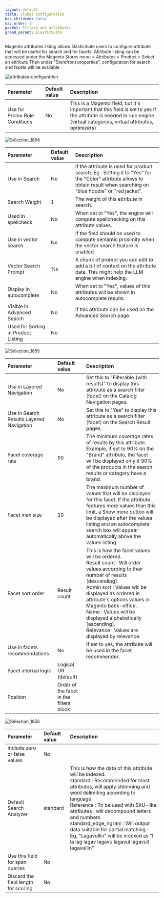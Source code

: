 ```yaml
---
layout: default
title: Global configuration
has_children: false
nav_order: 1
parent: Filters and attributes
grand_parent: ElasticSuite
---
```


Magento attributes listing allows ElasticSuite users to configure attribute that will be useful for search and for facets.
Attribute listing can be accessed under the Magento Stores menu > Attributes > Product > Select an attribute
Then under "Storefront properties", configuration for search and facets will be available :

![attributes-configuration](https://user-images.githubusercontent.com/98949123/155306029-8089ce20-01b4-4cdf-87b6-232c6e57ca11.png)

| Parameter    | Default value | Description |
|:-------------|:------------------|:------|
|Use for Promo Rule Conditions|No|This is a Magento field, but it's important that this field is set to yes if the attribute is needed in rule engine (virtual categories, virtual attributes, optimizers)|

![Sélection_1854](https://github.com/user-attachments/assets/1a050684-d039-4e6f-b4ba-13340796b9dd)


| Parameter    | Default value | Description |
|:-------------|:------------------|:------|
|Use in Search|No|	If the attribute is used for product search. Eg : Setting it to "Yes" for the "Color" attribute allows to obtain result when searching on "blue hoodie" or "red jacket".|
|Search Weight|1|The weight of this attribute in search.|
|Used in spellcheck|No|When set to "Yes", the engine will compute spellchecking on this attribute values.|
|Use in vector search|No|If the field should be used to compute semantic proximity when the vector search feature is enabled|
|Vector Search Prompt|%s|A chunk of prompt you can edit to add a bit of context on the attribute data. This might help the LLM engine when indexing.|
|Display in autocomplete|No|When set to "Yes", values of this attributes will be shown in autocomplete results.|
|Visible in Advanced Search|No|If this attribute can be used on the Advanced Search page.|
|Used for Sorting in Product Listing|No||

![Sélection_1855](https://github.com/user-attachments/assets/bfb4caf3-53be-45a3-a7e7-27ff260665fa)

| Parameter    | Default value | Description |
|:-------------|:------------------|:------|
|Use in Layered Navigation|No|Set this to "Filterable (with results)" to display this attribute as a search filter (facet) on the Catalog Navigation pages.|
|Use in Search Results Layered Navigation|No|Set this to "Yes" to display this attribute as a search filter (facet) on the Search Result pages.|
|Facet coverage rate|90|The minimum coverage rates of results by this attribute.<br/> Example, if set to 90% on the "Brand" attribute, the facet will be displayed only if 90% of the products in the search results or category have a brand.|
|Facet max.size|10|The maximum number of values that will be displayed for this facet. If the attribute features more values than this limit, a Show more button will be displayed after the values listing and an autocomplete search box will appear automatically above the values listing.|
|Facet sort order|Result count|This is how the facet values will be ordered. <br/> Result count : Will order values according to their number of results (descending). <br/>Admin sort : Values will be displayed as ordered in attribute's options values in Magento back-office. <br/>Name : Values will be displayed alphabetically (ascending). <br/>Relevance : Values are displayed by relevance.|
|Use in facets recommendations|No|If set to yes, the attribute will be used in the facet recommender.|
|Facet internal logic|Logical OR (default)||
|Position|Order of the facet in the filters block||

![Sélection_1856](https://github.com/user-attachments/assets/07d3ebaa-bd70-4438-b9a3-19378779a3f1)


| Parameter    | Default value | Description |
|:-------------|:------------------|:------|
|Include zero or false values|No||
|Default Search Analyzer|standard|This is how the data of this attribute will be indexed. <br/> standard : Recommended for most attributes, will apply stemming and word delimiting according to language. <br/>Reference : To be used with SKU-like attributes : will decompound letters and numbers. <br/>standard_edge_ngram : Will output data suitable for partial matching : Eg, "Lagavullin" will be indexed as "l la lag lagav lagavu lagavul lagavull lagavullin"|
|Use this field for span queries|No||
|Discard the field length for scoring|No||
